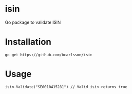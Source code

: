 # isin

Go package to validate ISIN

# Installation 

```
go get https://github.com/bcarlsson/isin
```

# Usage
```
isin.Validate("SE0010415281") // Valid isin returns true
```